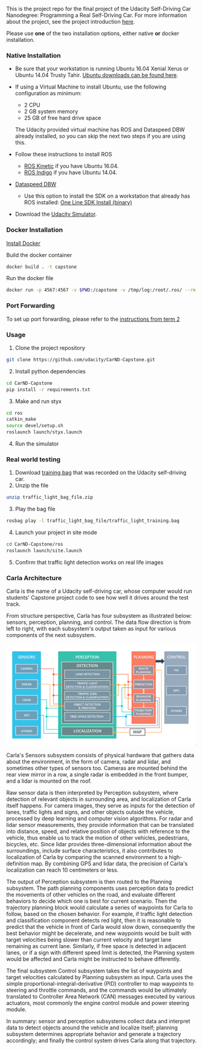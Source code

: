 This is the project repo for the final project of the Udacity Self-Driving Car Nanodegree: Programming a Real Self-Driving Car. For more information about the project, see the project introduction [here](https://classroom.udacity.com/nanodegrees/nd013/parts/6047fe34-d93c-4f50-8336-b70ef10cb4b2/modules/e1a23b06-329a-4684-a717-ad476f0d8dff/lessons/462c933d-9f24-42d3-8bdc-a08a5fc866e4/concepts/5ab4b122-83e6-436d-850f-9f4d26627fd9).

Please use **one** of the two installation options, either native **or** docker installation.

### Native Installation

* Be sure that your workstation is running Ubuntu 16.04 Xenial Xerus or Ubuntu 14.04 Trusty Tahir. [Ubuntu downloads can be found here](https://www.ubuntu.com/download/desktop).
* If using a Virtual Machine to install Ubuntu, use the following configuration as minimum:
  * 2 CPU
  * 2 GB system memory
  * 25 GB of free hard drive space

  The Udacity provided virtual machine has ROS and Dataspeed DBW already installed, so you can skip the next two steps if you are using this.

* Follow these instructions to install ROS
  * [ROS Kinetic](http://wiki.ros.org/kinetic/Installation/Ubuntu) if you have Ubuntu 16.04.
  * [ROS Indigo](http://wiki.ros.org/indigo/Installation/Ubuntu) if you have Ubuntu 14.04.
* [Dataspeed DBW](https://bitbucket.org/DataspeedInc/dbw_mkz_ros)
  * Use this option to install the SDK on a workstation that already has ROS installed: [One Line SDK Install (binary)](https://bitbucket.org/DataspeedInc/dbw_mkz_ros/src/81e63fcc335d7b64139d7482017d6a97b405e250/ROS_SETUP.md?fileviewer=file-view-default)
* Download the [Udacity Simulator](https://github.com/udacity/CarND-Capstone/releases).

### Docker Installation
[Install Docker](https://docs.docker.com/engine/installation/)

Build the docker container
```bash
docker build . -t capstone
```

Run the docker file
```bash
docker run -p 4567:4567 -v $PWD:/capstone -v /tmp/log:/root/.ros/ --rm -it capstone
```

### Port Forwarding
To set up port forwarding, please refer to the [instructions from term 2](https://classroom.udacity.com/nanodegrees/nd013/parts/40f38239-66b6-46ec-ae68-03afd8a601c8/modules/0949fca6-b379-42af-a919-ee50aa304e6a/lessons/f758c44c-5e40-4e01-93b5-1a82aa4e044f/concepts/16cf4a78-4fc7-49e1-8621-3450ca938b77)

### Usage

1. Clone the project repository
```bash
git clone https://github.com/udacity/CarND-Capstone.git
```

2. Install python dependencies
```bash
cd CarND-Capstone
pip install -r requirements.txt
```
3. Make and run styx
```bash
cd ros
catkin_make
source devel/setup.sh
roslaunch launch/styx.launch
```
4. Run the simulator

### Real world testing
1. Download [training bag](https://s3-us-west-1.amazonaws.com/udacity-selfdrivingcar/traffic_light_bag_file.zip) that was recorded on the Udacity self-driving car.
2. Unzip the file
```bash
unzip traffic_light_bag_file.zip
```
3. Play the bag file
```bash
rosbag play -l traffic_light_bag_file/traffic_light_training.bag
```
4. Launch your project in site mode
```bash
cd CarND-Capstone/ros
roslaunch launch/site.launch
```
5. Confirm that traffic light detection works on real life images

### Carla Architecture
Carla is the name of a Udacity self-driving car, whose computer would run students' Capstone project code to see how well it drives around the test track.

From structure perspective, Carla has four subsystem as illustrated below: sensors, perception, planning, and control. The data flow direction is from left to right, with each subsystem's output taken as input for various components of the next subsystem.

<img src="imgs/Carla_subsystems_structure.PNG" width=600>

Carla's Sensors subsystem consists of physical hardware that gathers data about the environment, in the form of camera, radar and lidar, and sometimes other types of sensors too. Cameras are mounted behind the rear view mirror in a row, a single radar is embedded in the front bumper, and a lidar is mounted on the roof. 

Raw sensor data is then interpreted by Perception subsystem, where detection of relevant objects in surrounding area, and localization of Carla itself happens. For camera images, they serve as inputs for the detection of lanes, traffic lights and signs, and other objects outside the vehicle, processed by deep learning and computer vision algorithms. For radar and lidar sensor measurements, they provide information that can be translated into distance, speed, and relative position of objects with reference to the vehicle, thus enable us to track the motion of other vehicles, pedestrians, bicycles, etc. Since lidar provides three-dimensional information about the surroundings, include surface characteristics, it also contributes to localization of Carla by comparing the scanned environment to a high-definition map. By combining GPS and lidar data, the precision of Carla's localization can reach 10 centimeters or less.

The output of Perception subsystem is then routed to the Planning subsystem. The path planning components uses perception data to predict the movements of other vehicles on the road, and evaluate different behaviors to decide which one is best for current scenario. Then the trajectory planning block would calculate a series of waypoints for Carla to follow, based on the chosen behavior. For example, if traffic light detection and classification component detects red light, then it is reasonable to predict that the vehicle in front of Carla would slow down, consequently the best behavior might be decelerate, and new waypoints would be built with target velocities being slower than current velocity and target lane remaining as current lane. Similarly, if free space is detected in adjacent lanes, or if a sign with different speed limit is detected, the Planning system would be affected and Carla might be instructed to behave differently.

The final subsystem Control subsystem takes the list of waypoints and target velocities calculated by Planning subsystem as input. Carla uses the simple proportional-integral-derivative (PID) controller to map waypoints to steering and throttle commands, and the commands would be ultimately translated to Controller Area Network (CAN) messages executed by various actuators, most commonly the engine control module and power steering module.

In summary: sensor and perception subsystems collect data and interpret data to detect objects around the vehicle and localize itself; planning subsystem determines appropriate behavior and generate a trajectory accordingly; and finally the control system drives Carla along that trajectory.
